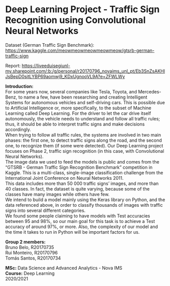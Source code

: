 # Deep Learning Project - Traffic Sign Recognition using Convolutional Neural Networks

Dataset (German Traffic Sign Benchmark): https://www.kaggle.com/meowmeowmeowmeowmeow/gtsrb-german-traffic-sign

Report: https://liveeduisegiunl-my.sharepoint.com/:b:/g/personal/r20170796_novaims_unl_pt/Eb3SnZsAKHlJsBepD0sitLYBP69aomwj9_KDxUgnooVL9A?e=ZFWLWy

**Introduction:** <br>
For some years now, several companies like Tesla, Toyota, and Mercedes-Benz, to name a few, have been researching and creating Intelligent Systems for autonomous vehicles and self-driving cars. This is possible due to Artificial Intelligence or, more specifically, to the subset of Machine Learning called Deep Learning. For the driver to let the car drive itself autonomously, the vehicle needs to understand and follow all traffic rules; thus, it should be able to interpret traffic signs and make decisions accordingly. <br>
When trying to follow all traffic rules, the systems are involved in two main phases: the first one, to detect traffic signs along the road, and the second one, to recognize them (if some were detected). Our Deep Learning project focuses on Phase 2, traffic sign recognition (in this case, with Convolutional Neural Networks). <br>
The image data we used to feed the models is public and comes from the “GTSRB - German Traffic Sign Recognition Benchmark” competition in Kaggle. This is a multi-class, single-image classification challenge from the International Joint Conference on Neural Networks 2011. <br>
This data includes more than 50 000 traffic signs’ images, and more than 40 classes. In fact, the dataset is quite varying, because some of the classes have many images while others have few. <br>
We intend to build a model mainly using the Keras library on Python, and the data referenced above, in order to classify thousands of images with traffic signs into several different categories. <br>
We found some people claiming to have models with Test accuracies between 95 and 98%, so our main goal for this task is to achieve a Test accuracy of around 97%, or more. Also, the complexity of our model and the time it takes to run in Python will be important factors for us.

**Group 2 members:** <br>
Bruno Belo, R20170735 <br>
Rui Monteiro, R20170796 <br>
Tomás Santos, R20170734 <br>

**MSc:** Data Science and Advanced Analytics - Nova IMS <br>
**Course:** Deep Learning <br>
2020/2021
